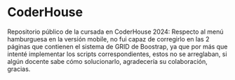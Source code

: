 # CoderHouse
Repositorio público de la cursada en CoderHouse 2024:
Respecto al menú hamburguesa en la versión mobile, no fui capaz de corregirlo en las 2 páginas que contienen el sistema de GRID de Boostrap, ya que por más que intenté implementar los scripts correspondientes, estos no se arreglaban, si algún docente sabe cómo solucionarlo, agradecería su colaboración, gracias.
